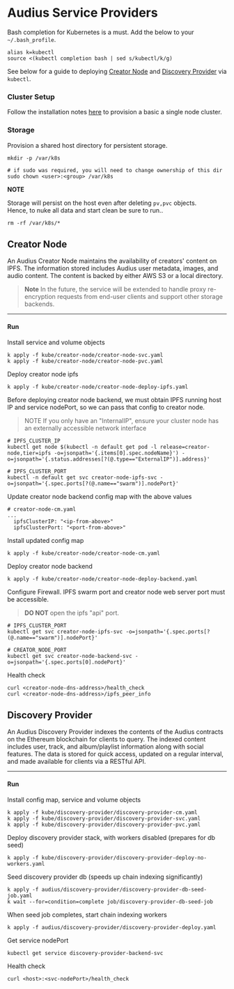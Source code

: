 # Audius Service Providers

Bash completion for Kubernetes is a must. Add the below to your `~/.bash_profile`.
```
alias k=kubectl
source <(kubectl completion bash | sed s/kubectl/k/g)
```

See below for a guide to deploying [Creator Node](#creator-node) and [Discovery Provider](#discovery-provider) via `kubectl`.


### Cluster Setup

Follow the installation notes [here](./cluster-setup.md) to provision a basic a single node cluster.


### Storage

Provision a shared host directory for persistent storage.

```
mkdir -p /var/k8s

# if sudo was required, you will need to change ownership of this dir
sudo chown <user>:<group> /var/k8s
```

**NOTE**

Storage will persist on the host even after deleting `pv,pvc` objects.<br>
Hence, to nuke all data and start clean be sure to run..
```
rm -rf /var/k8s/*
```


## Creator Node

An Audius Creator Node maintains the availability of creators' content on IPFS.
The information stored includes Audius user metadata, images, and audio content.
The content is backed by either AWS S3 or a local directory.

> **Note**
> In the future, the service will be extended to handle proxy re-encryption requests from end-user clients
> and support other storage backends.

---

#### Run

Install service and volume objects
```
k apply -f kube/creator-node/creator-node-svc.yaml
k apply -f kube/creator-node/creator-node-pvc.yaml
```

Deploy creator node ipfs
```
k apply -f kube/creator-node/creator-node-deploy-ipfs.yaml
```

Before deploying creator node backend, we must obtain IPFS running host IP and service nodePort, so we can pass that config to creator node.

> NOTE If you only have an "InternalIP", ensure your cluster node has an externally accessible network interface

```
# IPFS_CLUSTER_IP
kubectl get node $(kubectl -n default get pod -l release=creator-node,tier=ipfs -o=jsonpath='{.items[0].spec.nodeName}') -o=jsonpath='{.status.addresses[?(@.type=="ExternalIP")].address}'

# IPFS_CLUSTER_PORT
kubectl -n default get svc creator-node-ipfs-svc -o=jsonpath='{.spec.ports[?(@.name=="swarm")].nodePort}'
```

Update creator node backend config map with the above values
```
# creator-node-cm.yaml
...
  ipfsClusterIP: "<ip-from-above>"
  ipfsClusterPort: "<port-from-above>"
```

Install updated config map
```
k apply -f kube/creator-node/creator-node-cm.yaml
```

Deploy creator node backend
```
k apply -f kube/creator-node/creator-node-deploy-backend.yaml
```

Configure Firewall. IPFS swarm port and creator node web server port must be accessible.
> **DO NOT** open the ipfs "api" port.
```
# IPFS_CLUSTER_PORT
kubectl get svc creator-node-ipfs-svc -o=jsonpath='{.spec.ports[?(@.name=="swarm")].nodePort}'

# CREATOR_NODE_PORT
kubectl get svc creator-node-backend-svc -o=jsonpath='{.spec.ports[0].nodePort}'
```

Health check
```
curl <creator-node-dns-address>/health_check
curl <creator-node-dns-address>/ipfs_peer_info
```


## Discovery Provider

An Audius Discovery Provider indexes the contents of the Audius contracts on the Ethereum blockchain for clients to query.
The indexed content includes user, track, and album/playlist information along with social features.
The data is stored for quick access, updated on a regular interval, and made available for clients via a RESTful API.

---

#### Run

Install config map, service and volume objects
```
k apply -f kube/discovery-provider/discovery-provider-cm.yaml
k apply -f kube/discovery-provider/discovery-provider-svc.yaml
k apply -f kube/discovery-provider/discovery-provider-pvc.yaml
```

Deploy discovery provider stack, with workers disabled (prepares for db seed)
```
k apply -f kube/discovery-provider/discovery-provider-deploy-no-workers.yaml
```

Seed discovery provider db (speeds up chain indexing significantly)
```
k apply -f audius/discovery-provider/discovery-provider-db-seed-job.yaml
k wait --for=condition=complete job/discovery-provider-db-seed-job
```

When seed job completes, start chain indexing workers
```
k apply -f audius/discovery-provider/discovery-provider-deploy.yaml
```

Get service nodePort
```
kubectl get service discovery-provider-backend-svc
```

Health check
```
curl <host>:<svc-nodePort>/health_check
```
